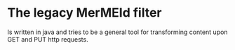 
# The legacy MerMEId filter

Is written in java and tries to be a general tool for transforming content upon GET and PUT http requests.